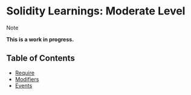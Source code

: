 # Solidity Learnings: Moderate Level

> [!NOTE]
> **This is a work in progress.**

## Table of Contents

- [Require](./require.md)
- [Modifiers](./modifiers.md)
- [Events](./events.md)
